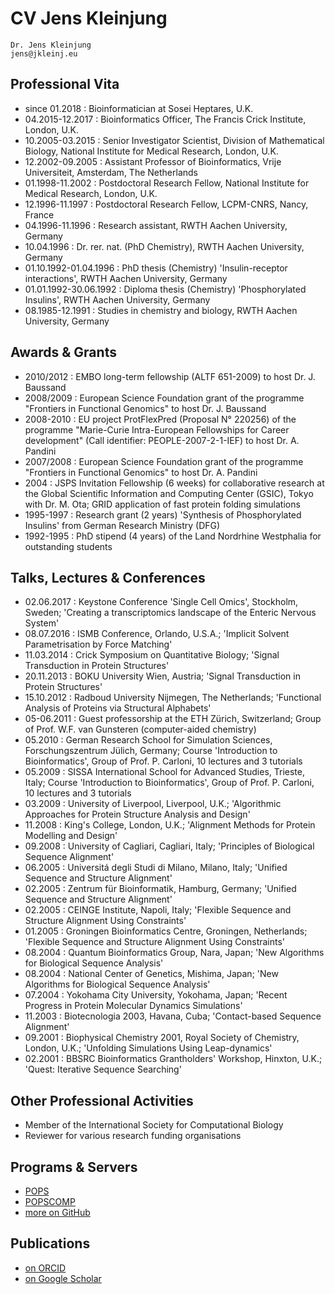 # CV Jens Kleinjung
```
Dr. Jens Kleinjung
jens@jkleinj.eu
```

## Professional Vita
* since 01.2018
: Bioinformatician at Sosei Heptares, U.K.
* 04.2015-12.2017
: Bioinformatics Officer, The Francis Crick Institute, London, U.K.
* 10.2005-03.2015
: Senior Investigator Scientist, Division of Mathematical Biology, National Institute for Medical Research, London, U.K.
* 12.2002-09.2005
: Assistant Professor of Bioinformatics, Vrije Universiteit, Amsterdam, The Netherlands
* 01.1998-11.2002
: Postdoctoral Research Fellow, National Institute for Medical Research, London, U.K.
* 12.1996-11.1997
: Postdoctoral Research Fellow, LCPM-CNRS, Nancy, France
* 04.1996-11.1996
: Research assistant, RWTH Aachen University, Germany
* 10.04.1996
: Dr. rer. nat. (PhD Chemistry), RWTH Aachen University, Germany
* 01.10.1992-01.04.1996
: PhD thesis (Chemistry) 'Insulin-receptor interactions', RWTH Aachen University, Germany
* 01.01.1992-30.06.1992
: Diploma thesis (Chemistry) 'Phosphorylated Insulins', RWTH Aachen University, Germany
* 08.1985-12.1991
: Studies in chemistry and biology, RWTH Aachen University, Germany

## Awards & Grants
* 2010/2012
: EMBO long-term fellowship (ALTF 651-2009) to host Dr. J. Baussand
* 2008/2009
: European Science Foundation grant of the programme "Frontiers in Functional Genomics" to host Dr. J. Baussand
* 2008-2010
: EU project ProtFlexPred (Proposal N° 220256) of the programme "Marie-Curie Intra-European Fellowships for Career development" (Call identifier: PEOPLE-2007-2-1-IEF) to host Dr. A. Pandini
* 2007/2008
: European Science Foundation grant of the programme "Frontiers in Functional Genomics" to host Dr. A. Pandini
* 2004
: JSPS Invitation Fellowship (6 weeks) for collaborative research at the Global Scientific Information and Computing Center (GSIC), Tokyo with Dr. M. Ota; GRID application of fast protein folding simulations
* 1995-1997
: Research grant (2 years) 'Synthesis of Phosphorylated Insulins' from German Research Ministry (DFG)
* 1992-1995
: PhD stipend (4 years) of the Land Nordrhine Westphalia for outstanding students

## Talks, Lectures & Conferences
* 02.06.2017
: Keystone Conference 'Single Cell Omics', Stockholm, Sweden; 'Creating a transcriptomics landscape of the Enteric Nervous System'
* 08.07.2016
: ISMB Conference, Orlando, U.S.A.; 'Implicit Solvent Parametrisation by Force Matching'
* 11.03.2014
: Crick Symposium on Quantitative Biology; 'Signal Transduction in Protein Structures'
* 20.11.2013
: BOKU University Wien, Austria; 'Signal Transduction in Protein Structures'
* 15.10.2012
: Radboud University Nijmegen, The Netherlands; 'Functional Analysis of Proteins via Structural Alphabets'
* 05-06.2011
: Guest professorship at the ETH Zürich, Switzerland; Group of Prof. W.F. van Gunsteren (computer-aided chemistry)
* 05.2010
: German Research School for Simulation Sciences, Forschungszentrum Jülich, Germany; Course 'Introduction to Bioinformatics', Group of Prof. P. Carloni, 10 lectures and 3 tutorials
* 05.2009
: SISSA International School for Advanced Studies, Trieste, Italy; Course 'Introduction to Bioinformatics', Group of Prof. P. Carloni, 10 lectures and 3 tutorials
* 03.2009
: University of Liverpool, Liverpool, U.K.; 'Algorithmic Approaches for Protein Structure Analysis and Design'
* 11.2008
: King's College, London, U.K.; 'Alignment Methods for Protein Modelling and Design'
* 09.2008
: University of Cagliari, Cagliari, Italy; 'Principles of Biological Sequence Alignment'
* 06.2005
: Universitá degli Studi di Milano, Milano, Italy; 'Unified Sequence and Structure Alignment'
* 02.2005
: Zentrum für Bioinformatik, Hamburg, Germany; 'Unified Sequence and Structure Alignment'
* 02.2005
: CEINGE Institute, Napoli, Italy; 'Flexible Sequence and Structure Alignment Using Constraints'
* 01.2005
: Groningen Bioinformatics Centre, Groningen, Netherlands; 'Flexible Sequence and Structure Alignment Using Constraints'
* 08.2004
: Quantum Bioinformatics Group, Nara, Japan; 'New Algorithms for Biological Sequence Analysis'
* 08.2004
: National Center of Genetics, Mishima, Japan; 'New Algorithms for Biological Sequence Analysis'
* 07.2004
: Yokohama City University, Yokohama, Japan; 'Recent Progress in Protein Molecular Dynamics Simulations'
* 11.2003
: Biotecnologia 2003, Havana, Cuba; 'Contact-based Sequence Alignment'
* 09.2001
: Biophysical Chemistry 2001, Royal Society of Chemistry, London, U.K.; 'Unfolding Simulations Using Leap-dynamics'
* 02.2001
: BBSRC Bioinformatics Grantholders' Workshop, Hinxton, U.K.; 'Quest: Iterative Sequence Searching'

## Other Professional Activities
* Member of the International Society for Computational Biology
* Reviewer for various research funding organisations

## Programs & Servers
* [POPS](https://mathbio.crick.ac.uk/wiki/POPS)
* [POPSCOMP](https://mathbio.crick.ac.uk/wiki/POPSCOMP)
* [more on GitHub](https://jkleinj.github.io/)

## Publications
* [on ORCID](https://orcid.org/0000-0002-7875-5724)
* [on Google Scholar](https://scholar.google.co.uk/citations?user=ZIZ075AAAAAJ&hl=en)

